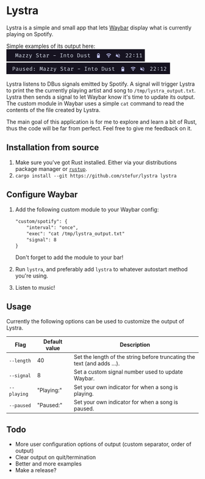 # Lystra

Lystra is a simple and small app that lets [Waybar](https://github.com/Alexays/Waybar) display what is currently playing on Spotify. 

Simple examples of its output here:  
![](assets/preview1.png)  
![](assets/preview2.png)

Lystra listens to DBus signals emitted by Spotify. A signal will trigger Lystra to print the the currently playing artist and song to `/tmp/lystra_output.txt`. Lystra then sends a signal to let Waybar know it's time to update its output. 
The custom module in Waybar uses a simple `cat` command to read the contents of the file created by Lystra.

The main goal of this application is for me to explore and learn a bit of Rust, thus the code will be far from perfect. Feel free to give me feedback on it.

## Installation from source
1. Make sure you've got Rust installed. Either via your distributions package manager or [`rustup`](https://rustup.rs/).
2. `cargo install --git https://github.com/stefur/lystra lystra`

## Configure Waybar
1. Add the following custom module to your Waybar config:
    ```
    "custom/spotify": {
        "interval": "once",
        "exec": "cat /tmp/lystra_output.txt"
        "signal": 8
    }
    ``` 
    Don't forget to add the module to your bar!

3. Run `lystra`, and preferably add `lystra` to whatever autostart method you're using.
4. Listen to music!

## Usage
Currently the following options can be used to customize the output of Lystra.

| Flag | Default value | Description |
| --- | --- | --- |
| `--length` | 40 | Set the length of the string before truncating the text (and adds …). |
| `--signal` | 8 | Set a custom signal number used to update Waybar. |
| `--playing` | "Playing:" | Set your own indicator for when a song is playing. |
| `--paused` | "Paused:" | Set your own indicator for when a song is paused. |

## Todo
- More user configuration options of output (custom separator, order of output)
- Clear output on quit/termination
- Better and more examples
- Make a release?
